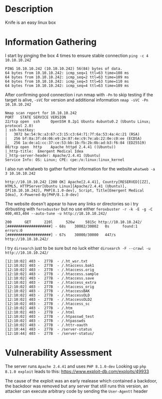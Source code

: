 # Description
Knife is an easy linux box

# Information Gathering
I start by pinging the box 4 times to ensure stable connection
`ping -c 4 10.10.10.242`
```
PING 10.10.10.242 (10.10.10.242) 56(84) bytes of data.
64 bytes from 10.10.10.242: icmp_seq=1 ttl=63 time=108 ms
64 bytes from 10.10.10.242: icmp_seq=2 ttl=63 time=109 ms
64 bytes from 10.10.10.242: icmp_seq=3 ttl=63 time=110 ms
64 bytes from 10.10.10.242: icmp_seq=4 ttl=63 time=109 ms
```
After confirming good connection i run nmap with `-Pn` to skip testing if the target is alive, `-sVC` for version and additional information
`nmap -sVC -Pn 10.10.10.242`
```
Nmap scan report for 10.10.10.242
PORT   STATE SERVICE VERSION
22/tcp open  ssh     OpenSSH 8.2p1 Ubuntu 4ubuntu0.2 (Ubuntu Linux; protocol 2.0)
| ssh-hostkey: 
|   3072 be:54:9c:a3:67:c3:15:c3:64:71:7f:6a:53:4a:4c:21 (RSA)
|   256 bf:8a:3f:d4:06:e9:2e:87:4e:c9:7e:ab:22:0e:c0:ee (ECDSA)
|_  256 1a:de:a1:cc:37:ce:53:bb:1b:fb:2b:0b:ad:b3:f6:84 (ED25519)
80/tcp open  http    Apache httpd 2.4.41 ((Ubuntu))
|_http-title:  Emergent Medical Idea
|_http-server-header: Apache/2.4.41 (Ubuntu)
Service Info: OS: Linux; CPE: cpe:/o:linux:linux_kernel
```
I also run whatweb to gather further information for the website
`whatweb -a 3 10.10.10.242`
```
http://10.10.10.242 [200 OK] Apache[2.4.41], Country[RESERVED][ZZ], HTML5, HTTPServer[Ubuntu Linux][Apache/2.4.41 (Ubuntu)], IP[10.10.10.242], PHP[8.1.0-dev], Script, Title[Emergent Medical Idea], X-Powered-By[PHP/8.1.0-dev]
```
The website doesn't appear to have any links or directories so i try dirbusting with `feroxbuster` but no use either
`feroxbuster -r -k -E -g -C 400,403,404 --auto-tune -u http://10.10.10.242/`
```
200      GET      220l      526w     5815c http://10.10.10.242/
[####################] - 68s    30002/30002   0s      found:1       errors:0      
[####################] - 67s    30000/30000   447/s   http://10.10.10.242/ 
```
I try `dirsearch` just to be sure but no luck either
`dirsearch -F --crawl -u http://10.10.10.242/`
```
[12:10:02] 403 -  277B  - /.ht_wsr.txt                                      
[12:10:02] 403 -  277B  - /.htaccess.bak1                                   
[12:10:02] 403 -  277B  - /.htaccess.orig                                   
[12:10:02] 403 -  277B  - /.htaccess.sample                                 
[12:10:02] 403 -  277B  - /.htaccess.save
[12:10:02] 403 -  277B  - /.htaccess_extra                                  
[12:10:02] 403 -  277B  - /.htaccess_orig
[12:10:02] 403 -  277B  - /.htaccessBAK
[12:10:02] 403 -  277B  - /.htaccessOLD
[12:10:02] 403 -  277B  - /.htaccessOLD2
[12:10:02] 403 -  277B  - /.htaccess_sc
[12:10:02] 403 -  277B  - /.htm                                             
[12:10:02] 403 -  277B  - /.html
[12:10:02] 403 -  277B  - /.htpasswd_test                                   
[12:10:02] 403 -  277B  - /.htpasswds                                       
[12:10:02] 403 -  277B  - /.httr-oauth                                      
[12:10:44] 403 -  277B  - /server-status                                    
[12:10:44] 403 -  277B  - /server-status/ 
```
# Vulnerability Assessment
The server runs `Apache 2.4.41` and uses `PHP 8.1.0-dev`
Looking up `php 8.1.0 exploit` leads to this:
https://www.exploit-db.com/exploits/49933

The cause of the exploit was an early realease which contained a backdoor, the backdoor was removed but any server that still runs this version, an attacker can execute arbitrary code by sending the `User-Agentt` header
